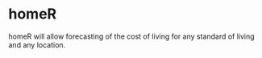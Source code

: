 # homeR
homeR will allow forecasting of the cost of living for any standard of living and any location.
